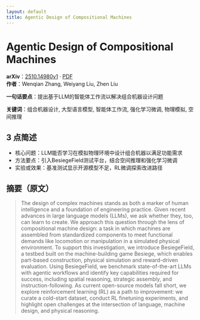 ```yaml
---
layout: default
title: Agentic Design of Compositional Machines
---
```


# Agentic Design of Compositional Machines
**arXiv**：[2510.14980v1](https://arxiv.org/abs/2510.14980) · [PDF](https://arxiv.org/pdf/2510.14980.pdf)  
**作者**：Wenqian Zhang, Weiyang Liu, Zhen Liu  

**一句话要点**：提出基于LLM的智能体工作流以解决组合机器设计问题

**关键词**：组合机器设计, 大型语言模型, 智能体工作流, 强化学习微调, 物理模拟, 空间推理

## 3 点简述
- 核心问题：LLM能否学习在模拟物理环境中设计组合机器以满足功能需求
- 方法要点：引入BesiegeField测试平台，结合空间推理和强化学习微调
- 实验或效果：基准测试显示开源模型不足，RL微调探索改进路径

## 摘要（原文）

> The design of complex machines stands as both a marker of human intelligence
> and a foundation of engineering practice. Given recent advances in large
> language models (LLMs), we ask whether they, too, can learn to create. We
> approach this question through the lens of compositional machine design: a task
> in which machines are assembled from standardized components to meet functional
> demands like locomotion or manipulation in a simulated physical environment. To
> support this investigation, we introduce BesiegeField, a testbed built on the
> machine-building game Besiege, which enables part-based construction, physical
> simulation and reward-driven evaluation. Using BesiegeField, we benchmark
> state-of-the-art LLMs with agentic workflows and identify key capabilities
> required for success, including spatial reasoning, strategic assembly, and
> instruction-following. As current open-source models fall short, we explore
> reinforcement learning (RL) as a path to improvement: we curate a cold-start
> dataset, conduct RL finetuning experiments, and highlight open challenges at
> the intersection of language, machine design, and physical reasoning.


